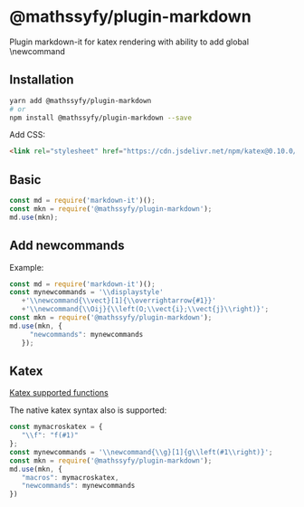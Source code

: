 # @mathssyfy/plugin-markdown
Plugin markdown-it for katex rendering with ability to add global \newcommand 

## Installation

```bash
yarn add @mathssyfy/plugin-markdown
# or
npm install @mathssyfy/plugin-markdown --save
```

Add CSS:

```html
<link rel="stylesheet" href="https://cdn.jsdelivr.net/npm/katex@0.10.0/dist/katex.min.css" integrity="sha384-9eLZqc9ds8eNjO3TmqPeYcDj8n+Qfa4nuSiGYa6DjLNcv9BtN69ZIulL9+8CqC9Y" crossorigin="anonymous">
```
## Basic

```js
const md = require('markdown-it')();
const mkn = require('@mathssyfy/plugin-markdown');
md.use(mkn);
```
 ## Add newcommands

Example:
 ```js
const md = require('markdown-it')();
const mynewcommands = '\\displaystyle'
    +'\\newcommand{\\vect}[1]{\\overrightarrow{#1}}'
    +'\\newcommand{\\Oij}{\\left(O;\\vect{i};\\vect{j}\\right)}';
const mkn = require('@mathssyfy/plugin-markdown');
md.use(mkn, {
      "newcommands": mynewcommands
    });
 ```

 ## Katex

 [Katex supported functions](https://katex.org/docs/supported.html)

 The native katex syntax also is supported:

 ```js
const mymacroskatex = {
    "\\f": "f(#1)"
};
const mynewcommands = '\\newcommand{\\g}[1]{g\\left(#1\\right)}';
const mkn = require('@mathssyfy/plugin-markdown');
md.use(mkn, {
    "macros": mymacroskatex,
    "newcommands": mynewcommands
})
 ```

